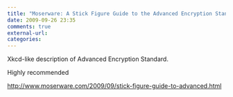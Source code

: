 ```yaml
---
title: "Moserware: A Stick Figure Guide to the Advanced Encryption Standard (AES)"
date: 2009-09-26 23:35
comments: true
external-url:
categories:
---
```

Xkcd-like description of Advanced Encryption Standard.  
  
Highly recommended

<http://www.moserware.com/2009/09/stick-figure-guide-to-advanced.html>
